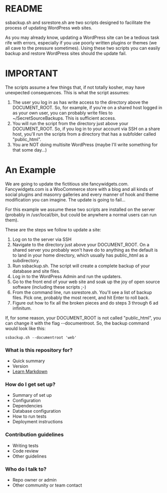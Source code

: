 # README #

ssbackup.sh and ssrestore.sh are two scripts designed to facilitate the process of updating WordPress web sites.

As you may already know, updating a WordPress site can be a tedious task rife with errors, especially if you use poorly written plugins or themes (we all cave to the pressure sometimes). Using these two scripts you can easily backup and restore WordPress sites should the update fail.

# IMPORTANT #
The scripts assume a few things that, if not totally kosher, may have unexpected consequences. This is what the script assumes:

1. The user you log in as has write access to the directory above the DOCUMENT_ROOT. So, for example, if you're on a shared host logged in as your own user, you can probably write files to ~/SecretSourceBackups. This is sufficient access.
2. You will run the script from the directory just above your DOCUMENT_ROOT. So, if you log in to your account via SSH on a share host, you'll run the scripts from a directory that has a subfolder called "public_html".
3. You are NOT doing multisite WordPress (maybe I'll write something for that some day…)

# An Example #

We are going to update the fictitious site fancywidgets.com. Fancywidgets.com is a WooCommerce store with a blog and all kinds of social plugins and masonry galleries and every manner of hook and theme modification you can imagine. The update is going to fail…

For this example we assume these two scripts are installed on the server (probably in /usr/local/bin, but could be anywhere a normal users can run them).

These are the steps we follow to update a site:

1. Log on to the server via SSH
2. Navigate to the directory just above your DOCUMENT_ROOT. On a shared server you probably won't have do to anything as the default is to land in your home directory, which usually has public_html as a subdirectory.
3. Run ssbackup.sh. The script will create a complete backup of your database and site files.
4. Log in to the WordPress Admin and run the updaters.
5. Go to the front end of your web site and soak up the joy of open source software (including these scripts ;-)
6. From the command line, run ssrestore.sh. You'll see a list of backup files. Pick one, probably the most recent, and hit Enter to roll back.
7. Figure out how to fix all the broken pieces and do steps 3 through 6 ad infinitum.

If, for some reason, your DOCUMENT_ROOT is not called "public_html", you can change it with the flag --documentroot. So, the backup command would look like this:

```
ssbackup.sh --documentroot 'web'
```


### What is this repository for? ###

* Quick summary
* Version
* [Learn Markdown](https://bitbucket.org/tutorials/markdowndemo)

### How do I get set up? ###

* Summary of set up
* Configuration
* Dependencies
* Database configuration
* How to run tests
* Deployment instructions

### Contribution guidelines ###

* Writing tests
* Code review
* Other guidelines

### Who do I talk to? ###

* Repo owner or admin
* Other community or team contact